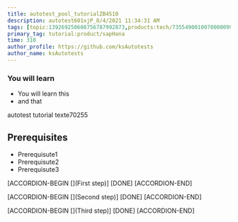 ```yaml
---
title: autotest_pool_tutorialZB4510
description: autotest601xjP_8/4/2021 11:34:31 AM
tags: [topic:139269250608756787992873,products:tech/73554900100700000996,tutorial:experience/advanced]
primary_tag: tutorial:product/sapHana
time: 310
author_profile: https://github.com/ksAutotests
author_name: ksAutotests
---
```

### You will learn
- You will learn this
- and that

autotest tutorial texte70255

## Prerequisites
- Prerequisute1
- Prerequisute2
- Prerequisute3

[ACCORDION-BEGIN [](First step)]
[DONE]
[ACCORDION-END]

[ACCORDION-BEGIN [](Second step)]
[DONE]
[ACCORDION-END]

[ACCORDION-BEGIN [](Third step)]
[DONE]
[ACCORDION-END]

